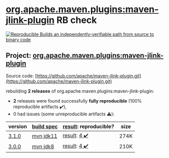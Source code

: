 [org.apache.maven.plugins:maven-jlink-plugin](https://search.maven.org/artifact/org.apache.maven.plugins/maven-jlink-plugin/) RB check
=======

[![Reproducible Builds](https://reproducible-builds.org/images/logos/rb.svg) an independently-verifiable path from source to binary code](https://reproducible-builds.org/)

## Project: [org.apache.maven.plugins:maven-jlink-plugin](https://search.maven.org/artifact/org.apache.maven.plugins/maven-jlink-plugin/)

Source code: [https://github.com/apache/maven-jlink-plugin.git](https://github.com/apache/maven-jlink-plugin.git)

rebuilding **2 releases** of org.apache.maven.plugins:maven-jlink-plugin:
- **2** releases were found successfully **fully reproducible** (100% reproducible artifacts :heavy_check_mark:),
- 0 had issues (some unreproducible artifacts :warning:):

| version | [build spec](/BUILDSPEC.md) | [result](https://reproducible-builds.org/docs/jvm/): reproducible? | size |
| -- | --------- | ------ | -- |
| [3.1.0](https://search.maven.org/artifact/org.apache.maven.plugins/maven-jlink-plugin/3.1.0/pom) | [mvn jdk11](maven-jlink-plugin-3.1.0.buildspec) | [result](maven-jlink-plugin-3.1.0.buildinfo): [4 :heavy_check_mark: ](maven-jlink-plugin-3.1.0.buildcompare) | 274K |
| [3.0.0](https://search.maven.org/artifact/org.apache.maven.plugins/maven-jlink-plugin/3.0.0/pom) | [mvn jdk8](maven-jlink-plugin-3.0.0.buildspec) | [result](maven-jlink-plugin-3.0.0.buildinfo): [4 :heavy_check_mark: ](maven-jlink-plugin-3.0.0.buildcompare) | 210K |
